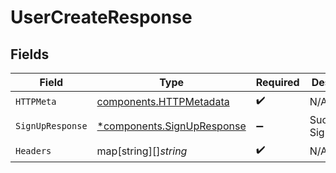 # UserCreateResponse


## Fields

| Field                                                                   | Type                                                                    | Required                                                                | Description                                                             |
| ----------------------------------------------------------------------- | ----------------------------------------------------------------------- | ----------------------------------------------------------------------- | ----------------------------------------------------------------------- |
| `HTTPMeta`                                                              | [components.HTTPMetadata](../../models/components/httpmetadata.md)      | :heavy_check_mark:                                                      | N/A                                                                     |
| `SignUpResponse`                                                        | [*components.SignUpResponse](../../models/components/signupresponse.md) | :heavy_minus_sign:                                                      | Successfully Signed up                                                  |
| `Headers`                                                               | map[string][]*string*                                                   | :heavy_check_mark:                                                      | N/A                                                                     |